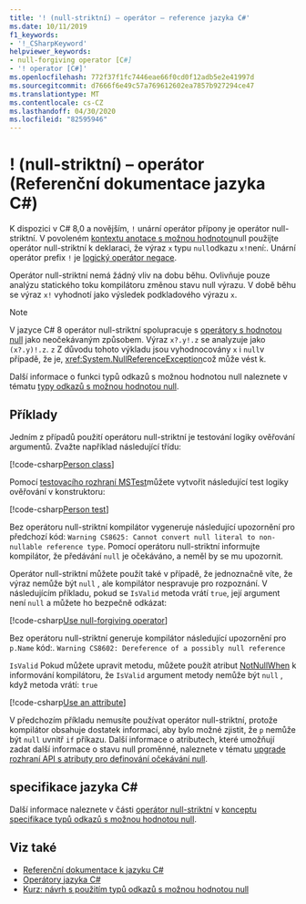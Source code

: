 ```yaml
---
title: '! (null-striktní) – operátor – reference jazyka C#'
ms.date: 10/11/2019
f1_keywords:
- '!_CSharpKeyword'
helpviewer_keywords:
- null-forgiving operator [C#]
- '! operator [C#]'
ms.openlocfilehash: 772f37f1fc7446eae66f0cd0f12adb5e2e41997d
ms.sourcegitcommit: d7666f6e49c57a769612602ea7857b927294ce47
ms.translationtype: MT
ms.contentlocale: cs-CZ
ms.lasthandoff: 04/30/2020
ms.locfileid: "82595946"
---
```

# <a name="-null-forgiving-operator-c-reference"></a>! (null-striktní) – operátor (Referenční dokumentace jazyka C#)

K dispozici v C# 8,0 a novějším, `!` unární operátor přípony je operátor null-striktní. V povoleném [kontextu anotace s možnou hodnotou](../../nullable-references.md#nullable-annotation-context)null použijte operátor null-striktní k deklaraci, že výraz `x` typu `null`odkazu `x!`není:. Unární operátor prefix `!` je [logický operátor negace](boolean-logical-operators.md#logical-negation-operator-).

Operátor null-striktní nemá žádný vliv na dobu běhu. Ovlivňuje pouze analýzu statického toku kompilátoru změnou stavu null výrazu. V době běhu se výraz `x!` vyhodnotí jako výsledek podkladového výrazu `x`.

> [!NOTE]
> V jazyce C# 8 operátor null-striktní spolupracuje s [operátory s hodnotou null](member-access-operators.md#null-conditional-operators--and-) jako neočekávaným způsobem. Výraz `x?.y!.z` se analyzuje jako `(x?.y)!.z`. `z` Z důvodu tohoto výkladu jsou vyhodnocovány `x` i `null`v případě, že je, <xref:System.NullReferenceException>což může vést k.

Další informace o funkci typů odkazů s možnou hodnotou null naleznete v tématu [typy odkazů s možnou hodnotou null](../builtin-types/nullable-reference-types.md).

## <a name="examples"></a>Příklady

Jedním z případů použití operátoru null-striktní je testování logiky ověřování argumentů. Zvažte například následující třídu:

[!code-csharp[Person class](snippets/NullForgivingOperator.cs#PersonClass)]

Pomocí [testovacího rozhraní MSTest](../../../core/testing/unit-testing-with-mstest.md)můžete vytvořit následující test logiky ověřování v konstruktoru:

[!code-csharp[Person test](snippets/NullForgivingOperator.cs#TestPerson)]

Bez operátoru null-striktní kompilátor vygeneruje následující upozornění pro předchozí kód: `Warning CS8625: Cannot convert null literal to non-nullable reference type`. Pomocí operátoru null-striktní informujte kompilátor, že předávání `null` je očekáváno, a neměl by se mu upozornit.

Operátor null-striktní můžete použít také v případě, že jednoznačně víte, že výraz nemůže být `null` , ale kompilátor nespravuje pro rozpoznání. V následujícím příkladu, pokud se `IsValid` metoda vrátí `true`, její argument není `null` a můžete ho bezpečně odkázat:

[!code-csharp[Use null-forgiving operator](snippets/NullForgivingOperator.cs#UseNullForgiving)]

Bez operátoru null-striktní generuje kompilátor následující upozornění pro `p.Name` kód:. `Warning CS8602: Dereference of a possibly null reference`

`IsValid` Pokud můžete upravit metodu, můžete použít atribut [NotNullWhen](xref:System.Diagnostics.CodeAnalysis.NotNullWhenAttribute) k informování kompilátoru, že `IsValid` argument metody nemůže být `null` , když metoda vrátí: `true`

[!code-csharp[Use an attribute](snippets/NullForgivingOperator.cs#UseAttribute)]

V předchozím příkladu nemusíte používat operátor null-striktní, protože kompilátor obsahuje dostatek informací, aby bylo možné zjistit, že `p` nemůže být `null` uvnitř `if` příkazu. Další informace o atributech, které umožňují zadat další informace o stavu null proměnné, naleznete v tématu [upgrade rozhraní API s atributy pro definování očekávání null](../attributes/nullable-analysis.md).

## <a name="c-language-specification"></a>specifikace jazyka C#

Další informace naleznete v části [operátor null-striktní](~/_csharplang/proposals/csharp-8.0/nullable-reference-types-specification.md#the-null-forgiving-operator) v [konceptu specifikace typů odkazů s možnou hodnotou null](~/_csharplang/proposals/csharp-8.0/nullable-reference-types-specification.md).

## <a name="see-also"></a>Viz také

- [Referenční dokumentace k jazyku C#](../index.md)
- [Operátory jazyka C#](index.md)
- [Kurz: návrh s použitím typů odkazů s možnou hodnotou null](../../tutorials/nullable-reference-types.md)
